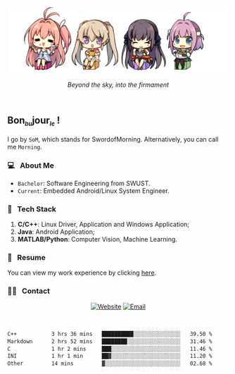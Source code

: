 <img src="./pic/Aokana.png">
<p align="center"><em>Beyond the sky, into the firmament</em></p>

<br/>

## Bon<sub><em><font size=2>bu</font></em></sub>jour<sub><em><font size=2>le</font></em></sub> !

I go by `SoM`, which stands for SwordofMorning. Alternatively, you can call me `Morning`.

### 💻 &nbsp; About Me

- `Bachelor`: Software Engineering from SWUST.
- `Current`: Embedded Android/Linux System Engineer.

### 🔧 &nbsp; Tech Stack

1. **C/C++**: Linux Driver, Application and Windows Application;
2. **Java**: Android Application;
3. **MATLAB/Python**: Computer Vision, Machine Learning.

### 📝 &nbsp; Resume

You can view my work experience by clicking <a href="https://swordofmorning.com/index.php/contact/">here</a>.

### 🤝🏻 &nbsp; Contact

<p align="center">
<a href="https://swordofmorning.com/"><img alt="Website" src="https://img.shields.io/badge/Website-swordofmorning.com-blue?style=flat-square&logo=google-chrome"></a>
<a href="mailto:master@xiaojintao.email
"><img alt="Email" src="https://img.shields.io/badge/Email-master@xiaojintao.email-blue?style=flat-square&logo=gmail"></a>
</p>

<br/>

<!--START_SECTION:waka-->

```txt
C++           3 hrs 36 mins   ██████████░░░░░░░░░░░░░░░   39.50 %
Markdown      2 hrs 52 mins   ████████░░░░░░░░░░░░░░░░░   31.46 %
C             1 hr 2 mins     ███░░░░░░░░░░░░░░░░░░░░░░   11.46 %
INI           1 hr 1 min      ██▓░░░░░░░░░░░░░░░░░░░░░░   11.20 %
Other         14 mins         ▓░░░░░░░░░░░░░░░░░░░░░░░░   02.68 %
```

<!--END_SECTION:waka-->
